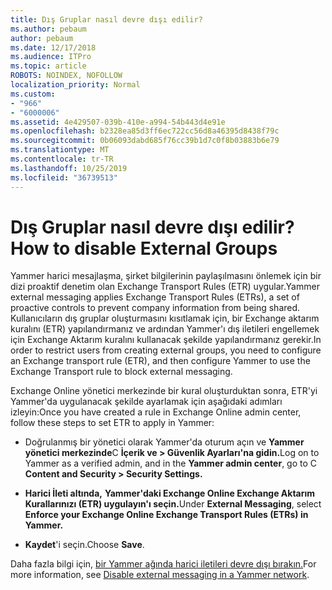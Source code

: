 ```yaml
---
title: Dış Gruplar nasıl devre dışı edilir?
ms.author: pebaum
author: pebaum
ms.date: 12/17/2018
ms.audience: ITPro
ms.topic: article
ROBOTS: NOINDEX, NOFOLLOW
localization_priority: Normal
ms.custom:
- "966"
- "6000006"
ms.assetid: 4e429507-039b-410e-a994-54b443d4e91e
ms.openlocfilehash: b2328ea85d3ff6ec722cc56d8a46395d8438f79c
ms.sourcegitcommit: 0b06093dabd685f76cc39b1d7c0f8b03883b6e79
ms.translationtype: MT
ms.contentlocale: tr-TR
ms.lasthandoff: 10/25/2019
ms.locfileid: "36739513"
---
```

# <a name="how-to-disable-external-groups"></a><span data-ttu-id="77496-102">Dış Gruplar nasıl devre dışı edilir?</span><span class="sxs-lookup"><span data-stu-id="77496-102">How to disable External Groups</span></span>

<span data-ttu-id="77496-103">Yammer harici mesajlaşma, şirket bilgilerinin paylaşılmasını önlemek için bir dizi proaktif denetim olan Exchange Transport Rules (ETR) uygular.</span><span class="sxs-lookup"><span data-stu-id="77496-103">Yammer external messaging applies Exchange Transport Rules (ETRs), a set of proactive controls to prevent company information from being shared.</span></span> <span data-ttu-id="77496-104">Kullanıcıların dış gruplar oluşturmasını kısıtlamak için, bir Exchange aktarım kuralını (ETR) yapılandırmanız ve ardından Yammer'ı dış iletileri engellemek için Exchange Aktarım kuralını kullanacak şekilde yapılandırmanız gerekir.</span><span class="sxs-lookup"><span data-stu-id="77496-104">In order to restrict users from creating external groups, you need to configure an Exchange transport rule (ETR), and then configure Yammer to use the Exchange Transport rule to block external messaging.</span></span>
  
<span data-ttu-id="77496-105">Exchange Online yönetici merkezinde bir kural oluşturduktan sonra, ETR'yi Yammer'da uygulanacak şekilde ayarlamak için aşağıdaki adımları izleyin:</span><span class="sxs-lookup"><span data-stu-id="77496-105">Once you have created a rule in Exchange Online admin center, follow these steps to set ETR to apply in Yammer:</span></span>
  
- <span data-ttu-id="77496-106">Doğrulanmış bir yönetici olarak Yammer'da oturum açın ve **Yammer yönetici merkezinde**C **İçerik ve \> Güvenlik Ayarları'na gidin.**</span><span class="sxs-lookup"><span data-stu-id="77496-106">Log on to Yammer as a verified admin, and in the **Yammer admin center**, go to C **Content and Security \> Security Settings.**</span></span>

- <span data-ttu-id="77496-107">**Harici İleti altında,** **Yammer'daki Exchange Online Exchange Aktarım Kurallarınızı (ETR) uygulayın'ı seçin.**</span><span class="sxs-lookup"><span data-stu-id="77496-107">Under **External Messaging**, select **Enforce your Exchange Online Exchange Transport Rules (ETRs) in Yammer.**</span></span>

- <span data-ttu-id="77496-108">**Kaydet**'i seçin.</span><span class="sxs-lookup"><span data-stu-id="77496-108">Choose **Save**.</span></span>

<span data-ttu-id="77496-109">Daha fazla bilgi için, [bir Yammer ağında harici iletileri devre dışı bırakın.](https://docs.microsoft.com/yammer/work-with-external-users/disable-external-messaging)</span><span class="sxs-lookup"><span data-stu-id="77496-109">For more information, see [Disable external messaging in a Yammer network](https://docs.microsoft.com/yammer/work-with-external-users/disable-external-messaging).</span></span>
  